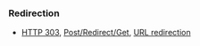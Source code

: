 ### Redirection

- [HTTP 303](https://en.wikipedia.org/wiki/HTTP_303), 
[Post/Redirect/Get](https://en.wikipedia.org/wiki/Post/Redirect/Get), 
[URL redirection](https://en.wikipedia.org/wiki/URL_redirection)
